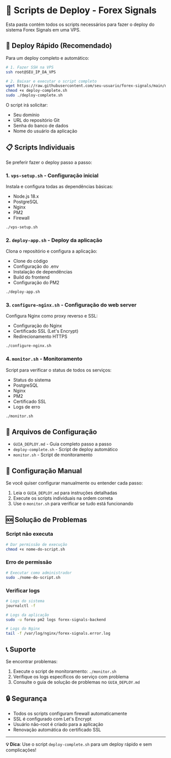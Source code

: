 # 📁 Scripts de Deploy - Forex Signals

Esta pasta contém todos os scripts necessários para fazer o deploy do sistema Forex Signals em uma VPS.

## 🚀 Deploy Rápido (Recomendado)

Para um deploy completo e automático:

```bash
# 1. Fazer SSH na VPS
ssh root@SEU_IP_DA_VPS

# 2. Baixar e executar o script completo
wget https://raw.githubusercontent.com/seu-usuario/forex-signals/main/deploy-scripts/deploy-complete.sh
chmod +x deploy-complete.sh
sudo ./deploy-complete.sh
```

O script irá solicitar:
- Seu domínio
- URL do repositório Git
- Senha do banco de dados
- Nome do usuário da aplicação

## 📋 Scripts Individuais

Se preferir fazer o deploy passo a passo:

### 1. `vps-setup.sh` - Configuração inicial
Instala e configura todas as dependências básicas:
- Node.js 18.x
- PostgreSQL
- Nginx
- PM2
- Firewall

```bash
./vps-setup.sh
```

### 2. `deploy-app.sh` - Deploy da aplicação
Clona o repositório e configura a aplicação:
- Clone do código
- Configuração do .env
- Instalação de dependências
- Build do frontend
- Configuração do PM2

```bash
./deploy-app.sh
```

### 3. `configure-nginx.sh` - Configuração do web server
Configura Nginx como proxy reverso e SSL:
- Configuração do Nginx
- Certificado SSL (Let's Encrypt)
- Redirecionamento HTTPS

```bash
./configure-nginx.sh
```

### 4. `monitor.sh` - Monitoramento
Script para verificar o status de todos os serviços:
- Status do sistema
- PostgreSQL
- Nginx
- PM2
- Certificado SSL
- Logs de erro

```bash
./monitor.sh
```

## 📁 Arquivos de Configuração

- `GUIA_DEPLOY.md` - Guia completo passo a passo
- `deploy-complete.sh` - Script de deploy automático
- `monitor.sh` - Script de monitoramento

## 🔧 Configuração Manual

Se você quiser configurar manualmente ou entender cada passo:

1. Leia o `GUIA_DEPLOY.md` para instruções detalhadas
2. Execute os scripts individuais na ordem correta
3. Use o `monitor.sh` para verificar se tudo está funcionando

## 🆘 Solução de Problemas

### Script não executa
```bash
# Dar permissão de execução
chmod +x nome-do-script.sh
```

### Erro de permissão
```bash
# Executar como administrador
sudo ./nome-do-script.sh
```

### Verificar logs
```bash
# Logs do sistema
journalctl -f

# Logs da aplicação
sudo -u forex pm2 logs forex-signals-backend

# Logs do Nginx
tail -f /var/log/nginx/forex-signals.error.log
```

## 📞 Suporte

Se encontrar problemas:

1. Execute o script de monitoramento: `./monitor.sh`
2. Verifique os logs específicos do serviço com problema
3. Consulte o guia de solução de problemas no `GUIA_DEPLOY.md`

## 🔒 Segurança

- Todos os scripts configuram firewall automaticamente
- SSL é configurado com Let's Encrypt
- Usuário não-root é criado para a aplicação
- Renovação automática do certificado SSL

---

**💡 Dica**: Use o script `deploy-complete.sh` para um deploy rápido e sem complicações! 